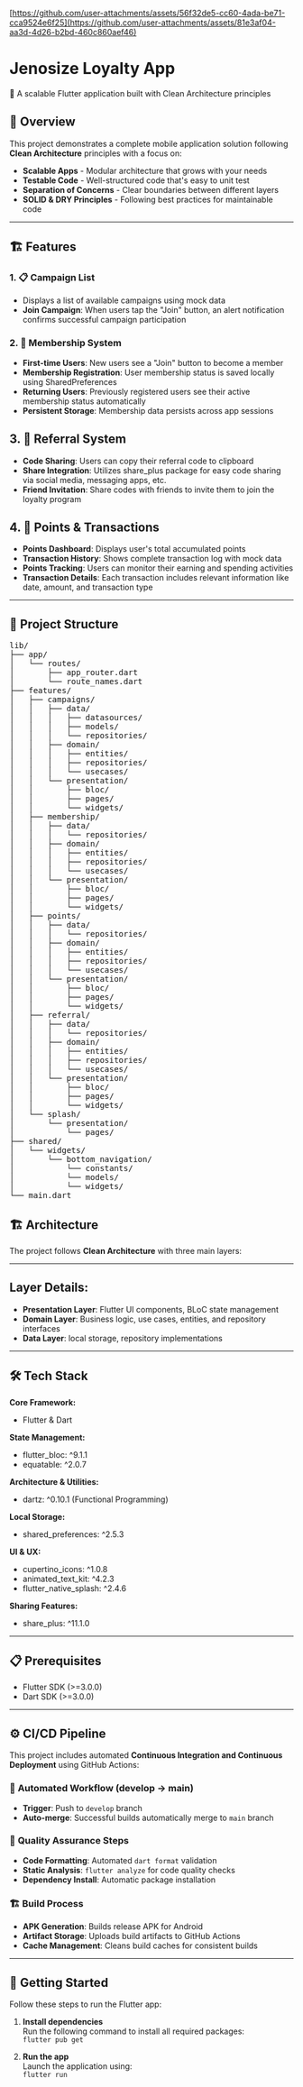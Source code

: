 [https://github.com/user-attachments/assets/56f32de5-cc60-4ada-be71-cca9524e6f25](https://github.com/user-attachments/assets/81e3af04-aa3d-4d26-b2bd-460c860aef46)

# Jenosize Loyalty App

🚀 A scalable Flutter application built with Clean Architecture principles

## 🎯 Overview

This project demonstrates a complete mobile application solution following **Clean Architecture** principles with a focus on:

- **Scalable Apps** - Modular architecture that grows with your needs  
- **Testable Code** - Well-structured code that's easy to unit test  
- **Separation of Concerns** - Clear boundaries between different layers  
- **SOLID & DRY Principles** - Following best practices for maintainable code  

---

## 🏗️ Features 
### 1. 📋 Campaign List
- Displays a list of available campaigns using mock data
- **Join Campaign**: When users tap the "Join" button, an alert notification confirms successful campaign participation

### 2. 👥 Membership System
- **First-time Users**: New users see a "Join" button to become a member
- **Membership Registration**: User membership status is saved locally using SharedPreferences
- **Returning Users**: Previously registered users see their active membership status automatically
- **Persistent Storage**: Membership data persists across app sessions

## 3. 🔗 Referral System

- **Code Sharing**: Users can copy their referral code to clipboard
- **Share Integration**: Utilizes share_plus package for easy code sharing via social media, messaging apps, etc.
- **Friend Invitation**: Share codes with friends to invite them to join the loyalty program

## 4. 🎯 Points & Transactions

- **Points Dashboard**: Displays user's total accumulated points
- **Transaction History**: Shows complete transaction log with mock data
- **Points Tracking**: Users can monitor their earning and spending activities
- **Transaction Details**: Each transaction includes relevant information like date, amount, and transaction type

---

## 📁 Project Structure

<pre>
lib/
├── app/
│   └── routes/
│       ├── app_router.dart
│       └── route_names.dart
├── features/
│   ├── campaigns/
│   │   ├── data/
│   │   │   ├── datasources/
│   │   │   ├── models/
│   │   │   └── repositories/
│   │   ├── domain/
│   │   │   ├── entities/
│   │   │   ├── repositories/
│   │   │   └── usecases/
│   │   └── presentation/
│   │       ├── bloc/
│   │       ├── pages/
│   │       └── widgets/
│   ├── membership/
│   │   ├── data/
│   │   │   └── repositories/
│   │   ├── domain/
│   │   │   ├── entities/
│   │   │   ├── repositories/
│   │   │   └── usecases/
│   │   └── presentation/
│   │       ├── bloc/
│   │       ├── pages/
│   │       └── widgets/
│   ├── points/
│   │   ├── data/
│   │   │   └── repositories/
│   │   ├── domain/
│   │   │   ├── entities/
│   │   │   ├── repositories/
│   │   │   └── usecases/
│   │   └── presentation/
│   │       ├── bloc/
│   │       ├── pages/
│   │       └── widgets/
│   ├── referral/
│   │   ├── data/
│   │   │   └── repositories/
│   │   ├── domain/
│   │   │   ├── entities/
│   │   │   ├── repositories/
│   │   │   └── usecases/
│   │   └── presentation/
│   │       ├── bloc/
│   │       ├── pages/
│   │       └── widgets/
│   └── splash/
│       └── presentation/
│           └── pages/
├── shared/
│   └── widgets/
│       └── bottom_navigation/
│           └── constants/
│           └── models/
│           └── widgets/
└── main.dart
</pre>

## 🏗️ Architecture

The project follows **Clean Architecture** with three main layers:

---

## Layer Details:

- **Presentation Layer**: Flutter UI components, BLoC state management  
- **Domain Layer**: Business logic, use cases, entities, and repository interfaces  
- **Data Layer**: local storage, repository implementations  

---

## 🛠️ Tech Stack

**Core Framework:**
- Flutter & Dart

**State Management:**
- flutter_bloc: ^9.1.1
- equatable: ^2.0.7

**Architecture & Utilities:**
- dartz: ^0.10.1 (Functional Programming)

**Local Storage:**
- shared_preferences: ^2.5.3

**UI & UX:**
- cupertino_icons: ^1.0.8
- animated_text_kit: ^4.2.3
- flutter_native_splash: ^2.4.6

**Sharing Features:**
- share_plus: ^11.1.0

---

## 📋 Prerequisites
- Flutter SDK (>=3.0.0)
- Dart SDK (>=3.0.0)

---

## ⚙️ CI/CD Pipeline

This project includes automated **Continuous Integration and Continuous Deployment** using GitHub Actions:

### 🔄 **Automated Workflow (develop → main)**
- **Trigger**: Push to `develop` branch
- **Auto-merge**: Successful builds automatically merge to `main` branch

### 🧪 **Quality Assurance Steps**
- **Code Formatting**: Automated `dart format` validation
- **Static Analysis**: `flutter analyze` for code quality checks
- **Dependency Install**: Automatic package installation

### 🏗️ **Build Process**
- **APK Generation**: Builds release APK for Android
- **Artifact Storage**: Uploads build artifacts to GitHub Actions
- **Cache Management**: Cleans build caches for consistent builds

---
## 🚀 Getting Started

Follow these steps to run the Flutter app:

1. **Install dependencies**  
   Run the following command to install all required packages:  
   `flutter pub get`

2. **Run the app**  
   Launch the application using:  
   `flutter run`


